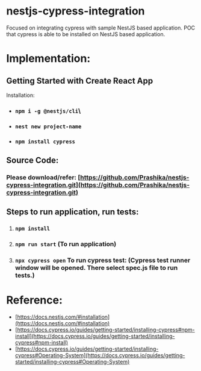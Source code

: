 # nestjs-cypress-integration
Focused on integrating cypress with sample NestJS based application.
POC that cypress is able to be installed on NestJS based application.

# Implementation:

## Getting Started with Create React App

Installation: 
- ### `npm i -g @nestjs/cli`\
- ### `nest new project-name`
- ### `npm install cypress`

## Source Code:
### Please download/refer: [https://github.com/Prashika/nestjs-cypress-integration.git](https://github.com/Prashika/nestjs-cypress-integration.git)

## Steps to run application, run tests:

1. ### `npm install` 
2. ### `npm run start` (To run application)
3. ### `npx cypress open` To run cypress test: (Cypress test runner window will be opened. There select spec.js file to run tests.)
    
# Reference:
- [https://docs.nestjs.com/#installation](https://docs.nestjs.com/#installation)
- [https://docs.cypress.io/guides/getting-started/installing-cypress#npm-install](https://docs.cypress.io/guides/getting-started/installing-cypress#npm-install)
- [https://docs.cypress.io/guides/getting-started/installing-cypress#Operating-System](https://docs.cypress.io/guides/getting-started/installing-cypress#Operating-System)
